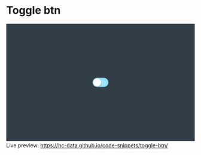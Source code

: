 # Toggle btn
![image](toggle-btn.png)
Live preview: https://hc-data.github.io/code-snippets/toggle-btn/
